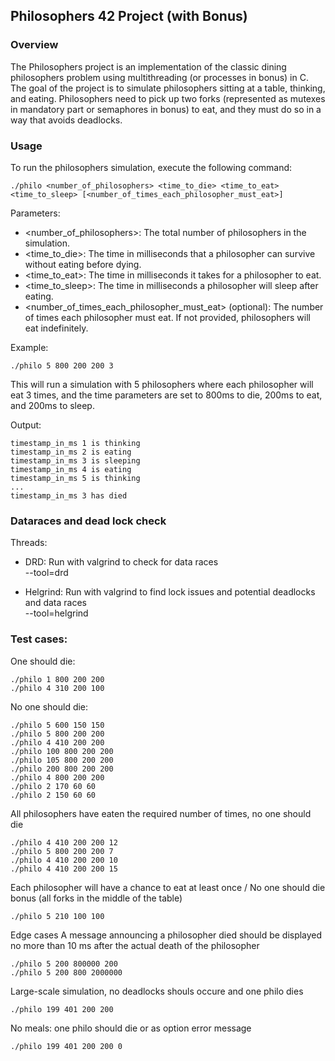 ## Philosophers 42 Project (with Bonus)

### Overview

The Philosophers project is an implementation of the classic dining philosophers problem using multithreading (or processes in bonus) in C. The goal of the project is to simulate philosophers sitting at a table, thinking, and eating. Philosophers need to pick up two forks (represented as mutexes in mandatory part or semaphores in bonus) to eat, and they must do so in a way that avoids deadlocks.

### Usage

To run the philosophers simulation, execute the following command:

	./philo <number_of_philosophers> <time_to_die> <time_to_eat> <time_to_sleep> [<number_of_times_each_philosopher_must_eat>]

Parameters:
-    <number_of_philosophers>: The total number of philosophers in the simulation.
-    <time_to_die>: The time in milliseconds that a philosopher can survive without eating before dying.
-    <time_to_eat>: The time in milliseconds it takes for a philosopher to eat.
-    <time_to_sleep>: The time in milliseconds a philosopher will sleep after eating.
-    <number_of_times_each_philosopher_must_eat> (optional): The number of times each philosopher must eat. If not provided, philosophers will eat indefinitely.

Example:

	./philo 5 800 200 200 3

This will run a simulation with 5 philosophers where each philosopher will eat 3 times, and the time parameters are set to 800ms to die, 200ms to eat, and 200ms to sleep.

Output:

	timestamp_in_ms 1 is thinking
	timestamp_in_ms 2 is eating
	timestamp_in_ms 3 is sleeping
	timestamp_in_ms 4 is eating
	timestamp_in_ms 5 is thinking
	...
	timestamp_in_ms 3 has died

### Dataraces and dead lock check

Threads:
- DRD: Run with valgrind to check for data races  
  	--tool=drd




- Helgrind: Run with valgrind to find lock issues and potential deadlocks and data races  
 	--tool=helgrind 

### Test cases:
One should die:

	./philo 1 800 200 200
	./philo 4 310 200 100
  
No one should die:
 
	./philo 5 600 150 150
	./philo 5 800 200 200
	./philo 4 410 200 200
	./philo 100 800 200 200
	./philo 105 800 200 200
	./philo 200 800 200 200
	./philo 4 800 200 200
 	./philo 2 170 60 60
	./philo 2 150 60 60

All philosophers have eaten the required number of times, no one should die

	./philo 4 410 200 200 12
	./philo 5 800 200 200 7
	./philo 4 410 200 200 10
	./philo 4 410 200 200 15

Each philosopher will have a chance to eat at least once / No one should die bonus (all forks in the middle of the table)

	./philo 5 210 100 100

Edge cases
	A message announcing a philosopher died should be displayed no more than 10 ms after the actual death of the philosopher
	
 	./philo 5 200 800000 200 
	./philo 5 200 800 2000000

Large-scale simulation, no deadlocks shouls occure and one philo dies
 
	./philo 199 401 200 200
No meals: one philo should die or as option error message

	./philo 199 401 200 200 0
